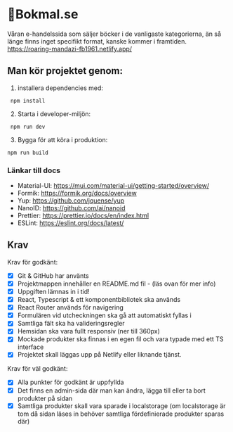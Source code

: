 # 🦋Bokmal.se

Våran e-handelssida som säljer böcker i de vanligaste kategorierna, än så länge finns inget specifikt format, kanske kommer i framtiden.
https://roaring-mandazi-fb1961.netlify.app/

## Man kör projektet genom:
1. installera dependencies med:
```
 npm install
```
2. Starta i developer-miljön:
```
 npm run dev
```
3. Bygga för att köra i produktion:
```
npm run build
```

### Länkar till docs
* Material-UI: https://mui.com/material-ui/getting-started/overview/
* Formik: https://formik.org/docs/overview
* Yup: https://github.com/jquense/yup
* NanoID: https://github.com/ai/nanoid
* Prettier: https://prettier.io/docs/en/index.html
* ESLint: https://eslint.org/docs/latest/

## Krav

Krav för godkänt:

- [x] Git & GitHub har använts
- [x] Projektmappen innehåller en README.md fil - (läs ovan för mer info)
- [x] Uppgiften lämnas in i tid!
- [x] React, Typescript & ett komponentbibliotek ska används
- [x] React Router används för navigering
- [x] Formulären vid utcheckningen ska gå att automatiskt fyllas i
- [x] Samtliga fält ska ha valideringsregler
- [x] Hemsidan ska vara fullt responsiv (ner till 360px)
- [x] Mockade produkter ska finnas i en egen fil och vara typade med ett TS interface
- [x] Projektet skall läggas upp på Netlify eller liknande tjänst.

Krav för väl godkänt:

- [x] Alla punkter för godkänt är uppfyllda 
- [x] Det finns en admin-sida där man kan ändra, lägga till eller ta bort produkter på sidan 
- [x] Samtliga produkter skall vara sparade i localstorage (om localstorage är tom då sidan läses in behöver samtliga fördefinierade produkter sparas där) 
